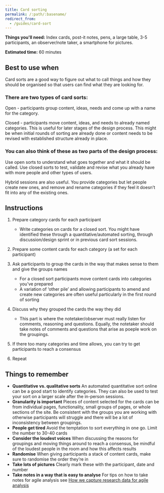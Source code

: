 ```yaml
---
title: Card sorting
permalink: /:path/:basename/
redirect_from:
  - /guides/card-sort
---
```

**Things you'll need:** Index cards, post-it notes, pens, a large table, 3-5
participants, an observer/note taker, a smartphone for pictures.

**Estimated time:** 60 minutes

## Best to use when

Card sorts are a good way to figure out what to call things and how they should
be organised so that users can find what they are looking for.

### There are two types of card sorts:

Open - participants group content, ideas, needs and come up with a name for the
category.

Closed - participants move content, ideas, and needs to already named
categories. This is useful for later stages of the design process. This might be
when initial rounds of sorting are already done or content needs to be revised
with established structure already in place.

### You can also think of these as two parts of the design process:

Use open sorts to understand what goes together and what it should be called.
Use closed sorts to test, validate and revise what you already have with more
people and other types of users.

Hybrid sessions are also useful. You provide categories but let people create
new ones, and remove and rename categories if they feel it doesn’t fit into any
of the existing ones.

## Instructions

1. Prepare category cards for each participant

   * Write categories on cards for a closed sort. You might have identified
     these through a quantitative/automated sorting, through discussion/design
     sprint or in previous card sort sessions.
2. Prepare some content cards for each category (a set for each participant)
3. Ask participants to group the cards in the way that makes sense to them and
   give the groups names

   * For a closed sort participants move content cards into categories you’ve
     prepared
   * A variation of ‘other pile’ and allowing participants to amend and create
     new categories are often useful particularly in the first round of sorting
4. Discuss why they grouped the cards the way they did

   * This part is where the notetaker/observer must really listen for comments,
     reasoning and questions. Equally, the notetaker should take notes of
     comments and questions that arise as poeple work on the groupings.
5. If there too many categories and time allows, you can try to get participants
   to reach a consensus
6. Repeat

## Things to remember

* **Quantitative vs. qualitative sorts** An automated quantitative sort online
  can be a good start to identify categories. They can also be used to test your
  sort on a larger scale after the in-person sessions.
* **Granularity is important** Pieces of content selected for the cards can be
  from individual pages, functionality, small groups of pages, or whole sections
  of the site. Be consistent with the groups you are working with otherwise
  participants will struggle and there will be a lot of inconsistency between
  groupings.
* **People get tired** Avoid the temptation to sort everything in one go. Limit
  the number to 30-40 cards
* **Consider the loudest voices** When discussing the reasons for groupings and
  moving things around to reach a consensus, be mindful of the loudest people in
  the room and how this affects results
* **Randomise** When giving participants a stack of content cards, make sure to
  randomise the order they’re in
* **Take lots of pictures** Clearly mark these with the participant, date and
  number
* **Take notes in a way that is easy to analyse** For tips on how to take notes
  for agile analysis see
  [How we capture research data for agile analysis](https://www.dxw.com/2016/12/how-we-capture-research-data-for-agile-analysis)
